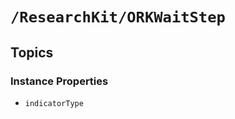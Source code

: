 # ``/ResearchKit/ORKWaitStep``

<!-- The content below this line is auto-generated and is redundant. You should either incorporate it into your content above this line or delete it. -->

## Topics

### Instance Properties

- ``indicatorType``